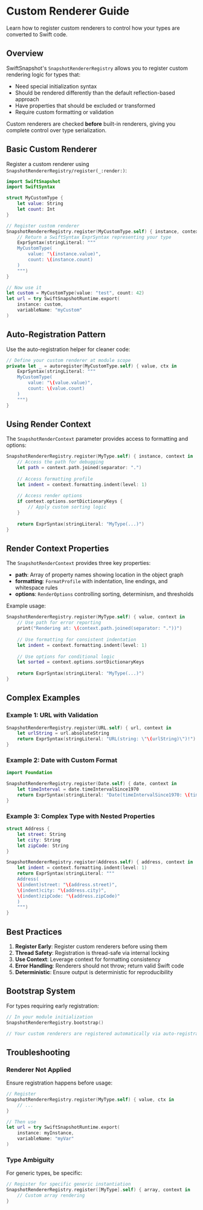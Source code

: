 # Custom Renderer Guide

Learn how to register custom renderers to control how your types are converted to Swift code.

## Overview

SwiftSnapshot's ``SnapshotRendererRegistry`` allows you to register custom rendering logic for types that:
- Need special initialization syntax
- Should be rendered differently than the default reflection-based approach
- Have properties that should be excluded or transformed
- Require custom formatting or validation

Custom renderers are checked **before** built-in renderers, giving you complete control over type serialization.

## Basic Custom Renderer

Register a custom renderer using ``SnapshotRendererRegistry/register(_:render:)``:

```swift
import SwiftSnapshot
import SwiftSyntax

struct MyCustomType {
    let value: String
    let count: Int
}

// Register custom renderer
SnapshotRendererRegistry.register(MyCustomType.self) { instance, context in
    // Return a SwiftSyntax ExprSyntax representing your type
    ExprSyntax(stringLiteral: """
    MyCustomType(
        value: "\(instance.value)",
        count: \(instance.count)
    )
    """)
}

// Now use it
let custom = MyCustomType(value: "test", count: 42)
let url = try SwiftSnapshotRuntime.export(
    instance: custom,
    variableName: "myCustom"
)
```

## Auto-Registration Pattern

Use the auto-registration helper for cleaner code:

```swift
// Define your custom renderer at module scope
private let _ = autoregister(MyCustomType.self) { value, ctx in
    ExprSyntax(stringLiteral: """
    MyCustomType(
        value: "\(value.value)",
        count: \(value.count)
    )
    """)
}
```

## Using Render Context

The ``SnapshotRenderContext`` parameter provides access to formatting and options:

```swift
SnapshotRendererRegistry.register(MyType.self) { instance, context in
    // Access the path for debugging
    let path = context.path.joined(separator: ".")
    
    // Access formatting profile
    let indent = context.formatting.indent(level: 1)
    
    // Access render options
    if context.options.sortDictionaryKeys {
        // Apply custom sorting logic
    }
    
    return ExprSyntax(stringLiteral: "MyType(...)")
}
```

## Render Context Properties

The ``SnapshotRenderContext`` provides three key properties:

- **path**: Array of property names showing location in the object graph
- **formatting**: ``FormatProfile`` with indentation, line endings, and whitespace rules
- **options**: ``RenderOptions`` controlling sorting, determinism, and thresholds

Example usage:

```swift
SnapshotRendererRegistry.register(MyType.self) { value, context in
    // Use path for error reporting
    print("Rendering at: \(context.path.joined(separator: "."))")
    
    // Use formatting for consistent indentation
    let indent = context.formatting.indent(level: 1)
    
    // Use options for conditional logic
    let sorted = context.options.sortDictionaryKeys
    
    return ExprSyntax(stringLiteral: "MyType(...)")
}
```

## Complex Examples

### Example 1: URL with Validation

```swift
SnapshotRendererRegistry.register(URL.self) { url, context in
    let urlString = url.absoluteString
    return ExprSyntax(stringLiteral: "URL(string: \"\(urlString)\")!")
}
```

### Example 2: Date with Custom Format

```swift
import Foundation

SnapshotRendererRegistry.register(Date.self) { date, context in
    let timeInterval = date.timeIntervalSince1970
    return ExprSyntax(stringLiteral: "Date(timeIntervalSince1970: \(timeInterval))")
}
```

### Example 3: Complex Type with Nested Properties

```swift
struct Address {
    let street: String
    let city: String
    let zipCode: String
}

SnapshotRendererRegistry.register(Address.self) { address, context in
    let indent = context.formatting.indent(level: 1)
    return ExprSyntax(stringLiteral: """
    Address(
    \(indent)street: "\(address.street)",
    \(indent)city: "\(address.city)",
    \(indent)zipCode: "\(address.zipCode)"
    )
    """)
}
```

## Best Practices

1. **Register Early**: Register custom renderers before using them
2. **Thread Safety**: Registration is thread-safe via internal locking
3. **Use Context**: Leverage context for formatting consistency
4. **Error Handling**: Renderers should not throw; return valid Swift code
5. **Deterministic**: Ensure output is deterministic for reproducibility

## Bootstrap System

For types requiring early registration:

```swift
// In your module initialization
SnapshotRendererRegistry.bootstrap()

// Your custom renderers are registered automatically via auto-registration
```

## Troubleshooting

### Renderer Not Applied

Ensure registration happens before usage:

```swift
// Register
SnapshotRendererRegistry.register(MyType.self) { value, ctx in
    // ...
}

// Then use
let url = try SwiftSnapshotRuntime.export(
    instance: myInstance,
    variableName: "myVar"
)
```

### Type Ambiguity

For generic types, be specific:

```swift
// Register for specific generic instantiation
SnapshotRendererRegistry.register([MyType].self) { array, context in
    // Custom array rendering
}
```

